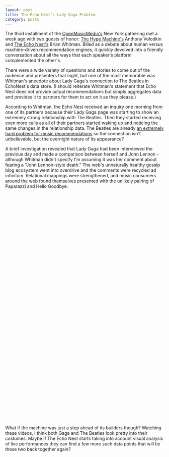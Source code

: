 ```yaml
---
layout: post
title: The Echo Nest's Lady Gaga Problem
category: posts
---
```


The third installment of the [OpenMusicMedia's](http://twitter.com/openmusicmedia) New York gathering met a week ago with two guests of honor: [The Hype Machine's](http://hypem.com) Anthony Volodkin and [The Echo Nest's](http://the.echonest.com) Brian Whitman. Billed as a debate about human versus machine-driven recommendation engines, it quickly devolved into a friendly conversation about all the ways that each speaker's platform complemented the other's.

There were a wide variety of questions and stories to come out of the audience and presenters that night, but one of the most memorable was Whitman's anecdote about Lady Gaga's connection to The Beatles in EchoNest's data store. (I should reiterate Whitman's statement that Echo Nest does not provide actual recommendations but simply aggregates data and provides it to partners for them to act on it as they please.)

According to Whitman, the Echo Nest received an inquiry one morning from one of its partners because their Lady Gaga page was starting to show an extremely strong relationship with The Beatles. Then they started receiving even more calls as all of their partners started waking up and noticing the same changes in the relationship data. The Beatles are already [an extremely hard problem for music recommendations](http://musicmachinery.com/2010/02/12/the-6th-beatle/) so the connection isn't unbelievable, but the overnight nature of its appearance?

A brief investigation revealed that Lady Gaga had been interviewed the previous day and made a comparison between herself and John Lennon - although Whitman didn't specify I'm assuming it was her comment about fearing a "John Lennon-style death." The web's unnaturally healthy gossip blog ecosystem went into overdrive and the comments were recycled ad infinitum. Relational mappings were strengthened, and music consumers around the web found themselves presented with the unlikely pairing of Paparazzi and Hello Goodbye.

<div align="center">
<object width="500" height="400"><param name="movie" value="http://www.youtube.com/v/Qf2S7kKLtEQ?fs=1&amp;hl=en_US&amp;rel=0"></param><param name="allowFullScreen" value="true"></param><param name="allowscriptaccess" value="always"></param><embed src="http://www.youtube.com/v/Qf2S7kKLtEQ?fs=1&amp;hl=en_US&amp;rel=0" type="application/x-shockwave-flash" allowscriptaccess="always" allowfullscreen="true" width="500" height="400"></embed></object>

<object width="499" height="306"><param name="movie" value="http://www.youtube.com/v/ZHrMflS493I?fs=1&amp;hl=en_US&amp;rel=0"></param><param name="allowFullScreen" value="true"></param><param name="allowscriptaccess" value="always"></param><embed src="http://www.youtube.com/v/ZHrMflS493I?fs=1&amp;hl=en_US&amp;rel=0" type="application/x-shockwave-flash" allowscriptaccess="always" allowfullscreen="true" width="499" height="306"></embed></object>
</div>

What if the machine was just a step ahead of its builders though? Watching these videos, I think both Gaga and The Beatles look pretty into their costumes. Maybe if The Echo Nest starts taking into account visual analysis of live performances they can find a few more such data points that will tie these two back together again?